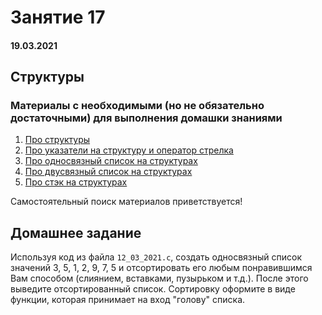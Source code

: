 # Занятие 17

#### 19.03.2021

## Структуры

### Материалы с необходимыми (но не обязательно достаточными) для выполнения домашки знаниями

1. [Про структуры](https://rtfm.co.ua/c-struktury/)  
2. [Про указатели на структуру и оператор стрелка](http://www.c-cpp.ru/books/ispolzovanie-ukazateley-na-strukturu)  
3. [Про односвязный список на структурах](https://learnc.info/adt/linked_list.html)
4. [Про двусвязный список на структурах](https://learnc.info/adt/double_linked_list.html)   
5. [Про стэк на структурах](https://learnc.info/adt/stack.html)

Самостоятельный поиск материалов приветствуется!  

## Домашнее задание

Используя код из файла `12_03_2021.c`, создать односвязный список значений 3, 5, 1, 2, 9, 7, 5 и отсортировать его любым понравившимся Вам способом (слиянием, вставками, пузырьком и т.д.). После этого выведите отсортированный список. Сортировку оформите в виде функции, которая принимает на вход \"голову\" списка.